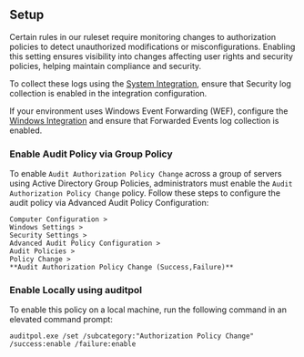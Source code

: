 ## Setup

Certain rules in our ruleset require monitoring changes to authorization policies to detect unauthorized modifications or misconfigurations. Enabling this setting ensures visibility into changes affecting user rights and security policies, helping maintain compliance and security.

To collect these logs using the [System Integration](https://www.elastic.co/guide/en/integrations/current/system.html), ensure that Security log collection is enabled in the integration configuration.

If your environment uses Windows Event Forwarding (WEF), configure the [Windows Integration](https://www.elastic.co/guide/en/integrations/current/windows.html) and ensure that Forwarded Events log collection is enabled.

### Enable Audit Policy via Group Policy

To enable `Audit Authorization Policy Change` across a group of servers using Active Directory Group Policies, administrators must enable the `Audit Authorization Policy Change` policy. Follow these steps to configure the audit policy via Advanced Audit Policy Configuration:

```
Computer Configuration >
Windows Settings >
Security Settings >
Advanced Audit Policy Configuration >
Audit Policies >
Policy Change >
**Audit Authorization Policy Change (Success,Failure)**
```

### Enable Locally using auditpol

To enable this policy on a local machine, run the following command in an elevated command prompt:

```
auditpol.exe /set /subcategory:"Authorization Policy Change" /success:enable /failure:enable
```
